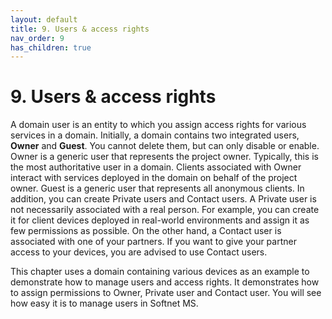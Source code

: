 ```yaml
---
layout: default
title: 9. Users & access rights
nav_order: 9
has_children: true
---
```


# 9. Users & access rights

A domain user is an entity to which you assign access rights for various services in a domain. Initially, a domain contains two integrated users, **Owner** and **Guest**. You cannot delete them, but can only disable or enable. Owner is a generic user that represents the project owner. Typically, this is the most authoritative user in a domain. Clients associated with Owner interact with services deployed in the domain on behalf of the project owner. Guest is a generic user that represents all anonymous clients. In addition, you can create Private users and Contact users. A Private user is not necessarily associated with a real person. For example, you can create it for client devices deployed in real-world environments and assign it as few permissions as possible. On the other hand, a Contact user is associated with one of your partners. If you want to give your partner access to your devices, you are advised to use Contact users.  

This chapter uses a domain containing various devices as an example to demonstrate how to manage users and access rights. It demonstrates how to assign permissions to Owner, Private user and Contact user. You will see how easy it is to manage users in Softnet MS.
